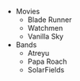 - Movies
  - Blade Runner
  - Watchmen
  - Vanilla Sky
- Bands
  - Atreyu
  - Papa Roach
  - SolarFields
